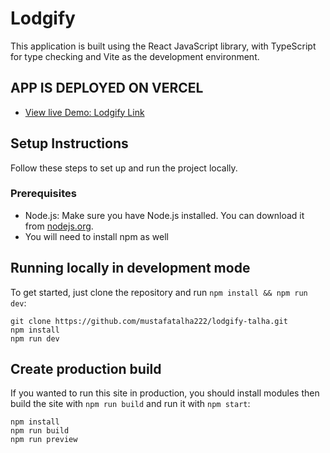 # Lodgify

This application is built using the React JavaScript library, with TypeScript for type checking and Vite as the development environment.

## APP IS DEPLOYED ON VERCEL

- [View live Demo: Lodgify Link](https://lodgify-talha.vercel.app/)

## Setup Instructions

Follow these steps to set up and run the project locally.

### Prerequisites

- Node.js: Make sure you have Node.js installed. You can download it from [nodejs.org](https://nodejs.org/).
- You will need to install npm as well

## Running locally in development mode

To get started, just clone the repository and run `npm install && npm run dev`:

    git clone https://github.com/mustafatalha222/lodgify-talha.git
    npm install
    npm run dev

## Create production build

If you wanted to run this site in production, you should install modules then build the site with `npm run build` and run it with `npm start`:

    npm install
    npm run build
    npm run preview
